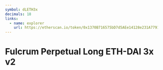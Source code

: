 ```yaml
---
symbol: dLETH3x
decimals: 18
links:
  - name: explorer
    url: https://etherscan.io/token/0x1370B716575bD7d5AEe14128e231A779198e5397
---
```


# Fulcrum Perpetual Long ETH-DAI 3x v2
